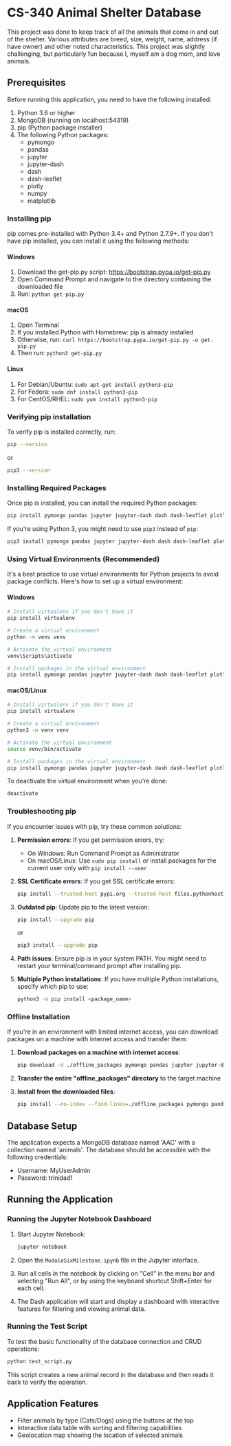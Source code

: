 # CS-340 Animal Shelter Database

This project was done to keep track of all the animals that come in and out of the shelter. Various attributes are breed, size, weight, name, address (if have owner) and other noted characteristics.
This project was slightly challenging, but particularly fun because I, myself am a dog mom, and love animals.

## Prerequisites

Before running this application, you need to have the following installed:

1. Python 3.6 or higher
2. MongoDB (running on localhost:54319)
3. pip (Python package installer)
4. The following Python packages:
   - pymongo
   - pandas
   - jupyter
   - jupyter-dash
   - dash
   - dash-leaflet
   - plotly
   - numpy
   - matplotlib

### Installing pip

pip comes pre-installed with Python 3.4+ and Python 2.7.9+. If you don't have pip installed, you can install it using the following methods:

#### Windows
1. Download the get-pip.py script: https://bootstrap.pypa.io/get-pip.py
2. Open Command Prompt and navigate to the directory containing the downloaded file
3. Run: `python get-pip.py`

#### macOS
1. Open Terminal
2. If you installed Python with Homebrew: pip is already installed
3. Otherwise, run: `curl https://bootstrap.pypa.io/get-pip.py -o get-pip.py`
4. Then run: `python3 get-pip.py`

#### Linux
1. For Debian/Ubuntu: `sudo apt-get install python3-pip`
2. For Fedora: `sudo dnf install python3-pip`
3. For CentOS/RHEL: `sudo yum install python3-pip`

### Verifying pip installation
To verify pip is installed correctly, run:
```bash
pip --version
```
or
```bash
pip3 --version
```

### Installing Required Packages
Once pip is installed, you can install the required Python packages:

```bash
pip install pymongo pandas jupyter jupyter-dash dash dash-leaflet plotly numpy matplotlib
```

If you're using Python 3, you might need to use `pip3` instead of `pip`:

```bash
pip3 install pymongo pandas jupyter jupyter-dash dash dash-leaflet plotly numpy matplotlib
```

### Using Virtual Environments (Recommended)

It's a best practice to use virtual environments for Python projects to avoid package conflicts. Here's how to set up a virtual environment:

#### Windows
```bash
# Install virtualenv if you don't have it
pip install virtualenv

# Create a virtual environment
python -m venv venv

# Activate the virtual environment
venv\Scripts\activate

# Install packages in the virtual environment
pip install pymongo pandas jupyter jupyter-dash dash dash-leaflet plotly numpy matplotlib
```

#### macOS/Linux
```bash
# Install virtualenv if you don't have it
pip install virtualenv

# Create a virtual environment
python3 -m venv venv

# Activate the virtual environment
source venv/bin/activate

# Install packages in the virtual environment
pip install pymongo pandas jupyter jupyter-dash dash dash-leaflet plotly numpy matplotlib
```

To deactivate the virtual environment when you're done:
```bash
deactivate
```

### Troubleshooting pip

If you encounter issues with pip, try these common solutions:

1. **Permission errors**: If you get permission errors, try:
   - On Windows: Run Command Prompt as Administrator
   - On macOS/Linux: Use `sudo pip install` or install packages for the current user only with `pip install --user`

2. **SSL Certificate errors**: If you get SSL certificate errors:
   ```bash
   pip install --trusted-host pypi.org --trusted-host files.pythonhosted.org <package_name>
   ```

3. **Outdated pip**: Update pip to the latest version:
   ```bash
   pip install --upgrade pip
   ```
   or
   ```bash
   pip3 install --upgrade pip
   ```

4. **Path issues**: Ensure pip is in your system PATH. You might need to restart your terminal/command prompt after installing pip.

5. **Multiple Python installations**: If you have multiple Python installations, specify which pip to use:
   ```bash
   python3 -m pip install <package_name>
   ```

### Offline Installation

If you're in an environment with limited internet access, you can download packages on a machine with internet access and transfer them:

1. **Download packages on a machine with internet access**:
   ```bash
   pip download -d ./offline_packages pymongo pandas jupyter jupyter-dash dash dash-leaflet plotly numpy matplotlib
   ```

2. **Transfer the entire "offline_packages" directory** to the target machine

3. **Install from the downloaded files**:
   ```bash
   pip install --no-index --find-links=./offline_packages pymongo pandas jupyter jupyter-dash dash dash-leaflet plotly numpy matplotlib
   ```

## Database Setup

The application expects a MongoDB database named 'AAC' with a collection named 'animals'. The database should be accessible with the following credentials:
- Username: MyUserAdmin
- Password: trinidad1

## Running the Application

### Running the Jupyter Notebook Dashboard

1. Start Jupyter Notebook:
   ```bash
   jupyter notebook
   ```

2. Open the `ModuleSixMilestone.ipynb` file in the Jupyter interface.

3. Run all cells in the notebook by clicking on "Cell" in the menu bar and selecting "Run All", or by using the keyboard shortcut Shift+Enter for each cell.

4. The Dash application will start and display a dashboard with interactive features for filtering and viewing animal data.

### Running the Test Script

To test the basic functionality of the database connection and CRUD operations:

```bash
python test_script.py
```

This script creates a new animal record in the database and then reads it back to verify the operation.

## Application Features

- Filter animals by type (Cats/Dogs) using the buttons at the top
- Interactive data table with sorting and filtering capabilities
- Geolocation map showing the location of selected animals
